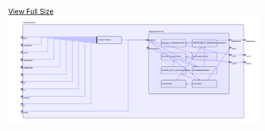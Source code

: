 [View Full Size](https://raw.githubusercontent.com/mingfang/terraform-k8s-modules/master/modules/cachet/diagram.svg?sanitize=true)<img src="diagram.svg"/>
